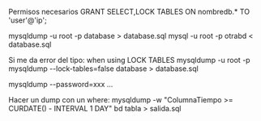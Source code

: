 Permisos necesarios
GRANT SELECT,LOCK TABLES ON nombredb.* TO 'user'@'ip';

mysqldump -u root -p database > database.sql
mysql -u root -p otrabd < database.sql

Si me da error del tipo: when using LOCK TABLES
mysqldump -u root -p mysqldump --lock-tables=false database > database.sql

mysqldump --password=xxx ...


Hacer un dump con un where:
mysqldump -w "ColumnaTiempo >= CURDATE() - INTERVAL 1 DAY" bd tabla > salida.sql
